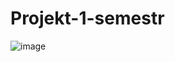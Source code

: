 # Projekt-1-semestr

![image](https://user-images.githubusercontent.com/117865892/211642272-7cdb6476-9cbd-424f-9373-b2f9bab8c37b.png)
